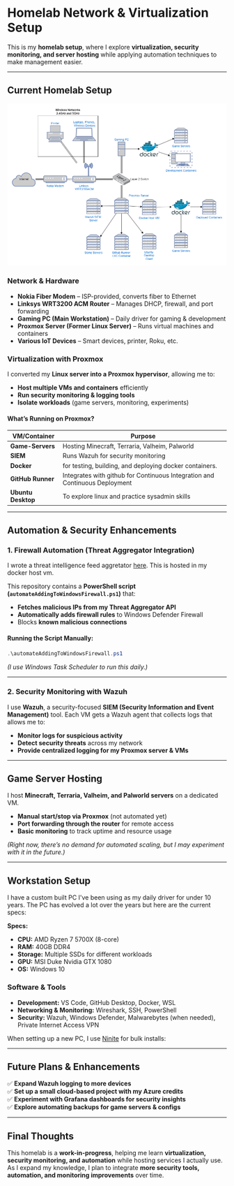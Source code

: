 # **Homelab Network & Virtualization Setup**

This is my **homelab setup**, where I explore **virtualization, security monitoring, and server hosting** while applying automation techniques to make management easier.

---

## **Current Homelab Setup**

<img src="./documents/HomeNetworkDiagram.drawio.png" alt="Home network diagram" width=600px>

### **Network & Hardware**

- **Nokia Fiber Modem** – ISP-provided, converts fiber to Ethernet
- **Linksys WRT3200 ACM Router** – Manages DHCP, firewall, and port forwarding
- **Gaming PC (Main Workstation)** – Daily driver for gaming & development
- **Proxmox Server (Former Linux Server)** – Runs virtual machines and containers
- **Various IoT Devices** – Smart devices, printer, Roku, etc.

### **Virtualization with Proxmox**

I converted my **Linux server into a Proxmox hypervisor**, allowing me to:

- **Host multiple VMs and containers** efficiently
- **Run security monitoring & logging tools**
- **Isolate workloads** (game servers, monitoring, experiments)

#### **What’s Running on Proxmox?**

| VM/Container       | Purpose                                                                     |
| ------------------ | --------------------------------------------------------------------------- |
| **Game-Servers**   | Hosting Minecraft, Terraria, Valheim, Palworld                              |
| **SIEM**           | Runs Wazuh for security monitoring                                          |
| **Docker**         | for testing, building, and deploying docker containers.                     |
| **GitHub Runner**  | Integrates with github for Continuous Integration and Continuous Deployment |
| **Ubuntu Desktop** | To explore linux and practice sysadmin skills                               |

---

## **Automation & Security Enhancements**

### **1. Firewall Automation (Threat Aggregator Integration)**

I wrote a threat intelligence feed aggretator [here](https://github.com/AyyyStew/ThreatAggregator). This is hosted in my docker host vm.

This repository contains a **PowerShell script (`automateAddingToWindowsFirewall.ps1`)** that:

- **Fetches malicious IPs from my Threat Aggregator API**
- **Automatically adds firewall rules** to Windows Defender Firewall
- Blocks **known malicious connections**

#### **Running the Script Manually:**

```powershell
.\automateAddingToWindowsFirewall.ps1
```

_(I use Windows Task Scheduler to run this daily.)_

---

### **2. Security Monitoring with Wazuh**

I use **Wazuh**, a security-focused **SIEM (Security Information and Event Management)** tool. Each VM gets a Wazuh agent that collects logs that allows me to:

- **Monitor logs for suspicious activity**
- **Detect security threats** across my network
- **Provide centralized logging for my Proxmox server & VMs**

---

## **Game Server Hosting**

I host **Minecraft, Terraria, Valheim, and Palworld servers** on a dedicated VM.

- **Manual start/stop via Proxmox** (not automated yet)
- **Port forwarding through the router** for remote access
- **Basic monitoring** to track uptime and resource usage

_(Right now, there’s no demand for automated scaling, but I may experiment with it in the future.)_

---

## **Workstation Setup**

I have a custom built PC I've been using as my daily driver for under 10 years. The PC has evolved a lot over the years but here are the current specs:

**Specs:**

- **CPU:** AMD Ryzen 7 5700X (8-core)
- **RAM:** 40GB DDR4
- **Storage:** Multiple SSDs for different workloads
- **GPU:** MSI Duke Nvidia GTX 1080
- **OS:** Windows 10

### **Software & Tools**

- **Development:** VS Code, GitHub Desktop, Docker, WSL
- **Networking & Monitoring:** Wireshark, SSH, PowerShell
- **Security:** Wazuh, Windows Defender, Malwarebytes (when needed), Private Internet Access VPN

When setting up a new PC, I use [Ninite](https://www.ninite.com) for bulk installs:

---

## **Future Plans & Enhancements**

✅ **Expand Wazuh logging to more devices**  
✅ **Set up a small cloud-based project with my Azure credits**  
✅ **Experiment with Grafana dashboards for security insights**  
✅ **Explore automating backups for game servers & configs**

---

## **Final Thoughts**

This homelab is a **work-in-progress**, helping me learn **virtualization, security monitoring, and automation** while hosting services I actually use. As I expand my knowledge, I plan to integrate **more security tools, automation, and monitoring improvements** over time.
